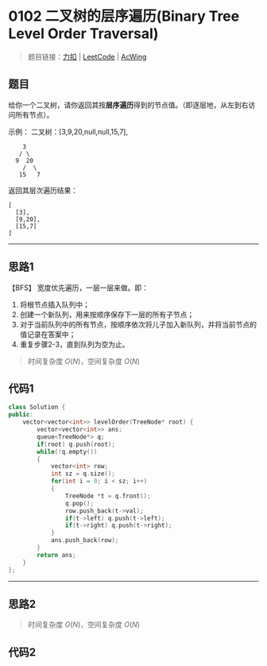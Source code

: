 # 0102 二叉树的层序遍历(Binary Tree Level Order Traversal)

> 题目链接：[力扣](https://leetcode-cn.com/problems/binary-tree-level-order-traversal/) | [LeetCode](https://leetcode.com/problems/binary-tree-level-order-traversal/)
 | [AcWing](https://www.acwing.com/activity/content/problem/content/2455/1/)

## 题目

给你一个二叉树，请你返回其按**层序遍历**得到的节点值。（即逐层地，从左到右访问所有节点）。

示例：
二叉树：[3,9,20,null,null,15,7],

```plain
    3
   / \
  9  20
    /  \
   15   7
```

返回其层次遍历结果：

```plain
[
  [3],
  [9,20],
  [15,7]
]
```

---

## 思路1

【BFS】
宽度优先遍历，一层一层来做。即：

1. 将根节点插入队列中；
2. 创建一个新队列，用来按顺序保存下一层的所有子节点；
3. 对于当前队列中的所有节点，按顺序依次将儿子加入新队列，并将当前节点的值记录在答案中；
4. 重复步骤2-3，直到队列为空为止。

> 时间复杂度 $O(N)$，空间复杂度 $O(N)$

## 代码1

```cpp
class Solution {
public:
    vector<vector<int>> levelOrder(TreeNode* root) {
        vector<vector<int>> ans;
        queue<TreeNode*> q;
        if(root) q.push(root);
        while(!q.empty())
        {
            vector<int> row;
            int sz = q.size();
            for(int i = 0; i < sz; i++)
            {
                TreeNode *t = q.front();
                q.pop();
                row.push_back(t->val);
                if(t->left) q.push(t->left);
                if(t->right) q.push(t->right);
            }
            ans.push_back(row);
        }
        return ans;
    }
};
```

---

## 思路2

> 时间复杂度 $O(N)$，空间复杂度 $O(N)$

## 代码2

```cpp

```
